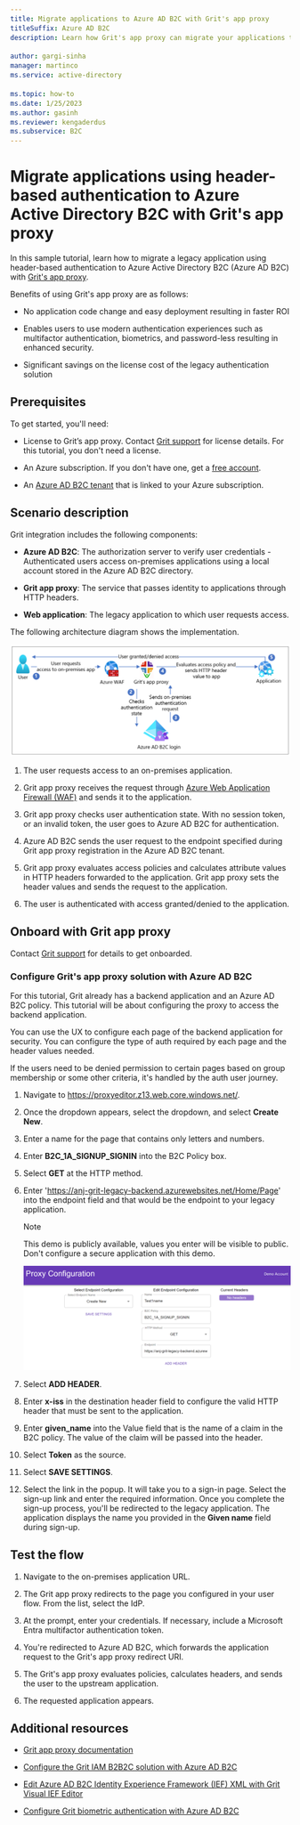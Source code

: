 ```yaml
---
title: Migrate applications to Azure AD B2C with Grit's app proxy 
titleSuffix: Azure AD B2C
description: Learn how Grit's app proxy can migrate your applications to Azure AD B2C with no code change

author: gargi-sinha
manager: martinco
ms.service: active-directory

ms.topic: how-to
ms.date: 1/25/2023
ms.author: gasinh
ms.reviewer: kengaderdus
ms.subservice: B2C 
---
```


# Migrate applications using header-based authentication to Azure Active Directory B2C with Grit's app proxy

In this sample tutorial, learn how to migrate a legacy application using header-based authentication to Azure Active Directory B2C (Azure AD B2C) with [Grit's app proxy](https://www.gritiam.com/appProxy.html).

Benefits of using Grit's app proxy are as follows:

- No application code change and easy deployment resulting in faster ROI

- Enables users to use modern authentication experiences such as multifactor authentication, biometrics, and password-less resulting in enhanced security.

- Significant savings on the license cost of the legacy authentication solution

## Prerequisites

To get started, you'll need:

- License to Grit’s app proxy. Contact [Grit support](mailto:info@gritsoftwaresystems.com) for license details. For this tutorial, you don't need a license.

- An Azure subscription. If you don't have one, get a [free account](https://azure.microsoft.com/free/).

- An [Azure AD B2C tenant](tutorial-create-tenant.md) that is linked to your Azure subscription.

## Scenario description

Grit integration includes the following components:

- **Azure AD B2C**: The authorization server to verify user credentials - Authenticated users access on-premises applications using a local account stored in the Azure AD B2C directory.

- **Grit app proxy**: The service that passes identity to applications through HTTP headers.

- **Web application**: The legacy application to which user requests access.

The following architecture diagram shows the implementation.

   ![Screenshot shows the architecture diagram of the implementation.](./media/partner-grit-app-proxy/grit-app-proxy-architecture.png)

1. The user requests access to an on-premises application.

2. Grit app proxy receives the request through [Azure Web Application Firewall (WAF)](https://azure.microsoft.com/products/web-application-firewall/) and sends it to the application.

3. Grit app proxy checks user authentication state. With no session token, or an invalid token, the user goes to Azure AD B2C for authentication.

4. Azure AD B2C sends the user request to the endpoint specified during Grit app proxy registration in the Azure AD B2C tenant.

4. Grit app proxy evaluates access policies and calculates attribute values in HTTP headers forwarded to the application. Grit app proxy sets the header values and sends the request to the application.

5. The user is authenticated with access granted/denied to the application.

## Onboard with Grit app proxy

Contact [Grit support](mailto:info@gritsoftwaresystems.com) for details to get onboarded.

### Configure Grit's app proxy solution with Azure AD B2C

For this tutorial, Grit already has a backend application and an Azure AD B2C policy. This tutorial will be about configuring the proxy to access the backend application.

You can use the UX to configure each page of the backend application for security. You can configure the type of auth required by each page and the header values needed.

If the users need to be denied permission to certain pages based on group membership or some other criteria, it's handled by the auth user journey.

1. Navigate to https://proxyeditor.z13.web.core.windows.net/.

2. Once the dropdown appears, select the dropdown, and select **Create New**.

3. Enter a name for the page that contains only letters and numbers.

4. Enter **B2C_1A_SIGNUP_SIGNIN** into the B2C Policy box.

5. Select **GET** at the HTTP method.

6. Enter 'https://anj-grit-legacy-backend.azurewebsites.net/Home/Page' into the endpoint field and that would be the endpoint to your legacy application.

   >[!NOTE]
   >This demo is publicly available, values you enter will be visible to public. Don't configure a secure application with this demo.

   ![Screenshot shows the proxy configuration UI.](./media/partner-grit-app-proxy/proxy-configuration.png)

7. Select **ADD HEADER**.

8. Enter **x-iss** in the destination header field to configure the valid HTTP header that must be sent to the application.

9. Enter **given_name** into the Value field that is the name of a claim in the B2C policy. The value of the claim will be passed into the header.

10. Select **Token** as the source.

11. Select **SAVE SETTINGS**.

12. Select the link in the popup. It will take you to a sign-in page. Select the sign-up link and enter the required information. Once you complete the sign-up process, you'll be redirected to the legacy application. The application displays the name you provided in the **Given name** field during sign-up.

## Test the flow

1. Navigate to the on-premises application URL.

2. The Grit app proxy redirects to the page you configured in your user flow.
From the list, select the IdP.

3. At the prompt, enter your credentials. If necessary, include a Microsoft Entra multifactor authentication token.

4. You're redirected to Azure AD B2C, which forwards the application request to the Grit's app proxy redirect URI.

5. The Grit's app proxy evaluates policies, calculates headers, and sends the user to the upstream application.

6. The requested application appears.

## Additional resources

- [Grit app proxy documentation](https://www.gritiam.com/appProxy.html)

- [Configure the Grit IAM B2B2C solution with Azure AD B2C](partner-grit-iam.md)

- [Edit Azure AD B2C Identity Experience Framework (IEF) XML with Grit Visual IEF Editor](partner-grit-editor.md)

- [Configure Grit biometric authentication with Azure AD B2C](partner-grit-authentication.md)
